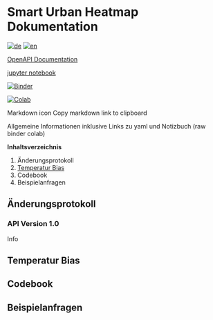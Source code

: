 # Smart Urban Heatmap Dokumentation

[![de](https://img.shields.io/badge/lang-de-green.svg)](README.de.md)
[![en](https://img.shields.io/badge/lang-en-red.svg)](README.md)


[OpenAPI Documentation](/Swagger/)

[jupyter notebook](python_examples.ipynb)

[![Binder](https://mybinder.org/badge_logo.svg)](https://mybinder.org/v2/gh/JurekMueller/SUH_Bern_API_Doc/main?labpath=python_examples.ipynb)

[![Colab](https://colab.research.google.com/assets/colab-badge.svg)](https://colab.research.google.com/github/JurekMueller/SUH_Bern_API_Doc/blob/main/python_examples.ipynb)

Markdown icon Copy markdown link to clipboard 

Allgemeine Informationen inklusive Links zu yaml und Notizbuch (raw binder colab)


**Inhaltsverzeichnis**

1. Änderungsprotokoll
2. [Temperatur Bias](#temperature-bias)
3. Codebook
4. Beispielanfragen

## Änderungsprotokoll

### API Version 1.0
Info

## Temperatur Bias

## Codebook

## Beispielanfragen